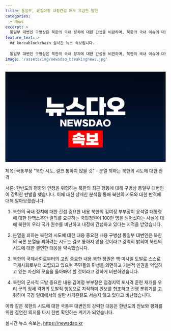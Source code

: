 ```yaml
---
title: 통일부, 北김여정 내정간섭 매우 유감한 발언
categories:
  - News
excerpt: >
  통일부 대변인 구병삼은 북한의 국내 정치에 대한 간섭을 비판하며, 북한의 국내 이슈에 대한 간섭 및 국론 분열을 꾀하는 시도는 통하지 않을 것이라고 강조했다. 또한, 북한이 핵·미사일 도발을 통해 국제사회로부터 고립될 뿐 아니라 주민들의 민생을 외면하고 기본적 인권을 억압하는 모습을 돌아봐야 한다고 언급했다. 이에 대해 김여정 북한 노동당 부부장은 우리 군의 접경지역 포사격 훈련 재개를 도발적 행동으로 비난하고, 정부를 비난하는 발언을 했다.
feature_text: >
  ## koreablockchain 실시간 뉴스 속보입니다.

  통일부 대변인 구병삼은 북한의 국내 정치에 대한 간섭을 비판하며, 북한의 국내 이슈에 대한 간섭 및 국론 분열을 꾀하는 시도는 통하지 않을 것이라고 강조했다. 또한, 북한이 핵·미사일 도발을 통해 국제사회로부터 고립될 뿐 아니라 주민들의 민생을 외면하고 기본적 인권을 억압하는 모습을 돌아봐야 한다고 언급했다. 이에 대해 김여정 북한 노동당 부부장은 우리 군의 접경지역 포사격 훈련 재개를 도발적 행동으로 비난하고, 정부를 비난하는 발언을 했다.
image: '/assets/img/newsdao_breakingnews.jpg'
---
```


<p><img src="/assets/img/newsdao_breakingnews.jpg" alt="koreablockchain 속보" /></p>

<p>제목: 국통부장 "북한 시도, 결코 통하지 않을 것" - 분열 꾀하는 북한의 시도에 대한 반격</p>

<p>서론:
한반도의 평화와 안정을 위협하는 북한의 최근 행동에 대해 구병삼 통일부 대변인이 강력한 반발을 했습니다. 이에 대한 상세한 분석을 통해 북한의 시도와 대한 반격에 대해 알아보겠습니다.</p>

<ol>
<li><p>북한의 국내 정치에 대한 간섭
중요한 내용
북한의 김여정 부부장이 윤석열 대통령에 대한 탄핵소추안 발의를 요구하는 국민청원이 100만 명을 넘어섰다는 사실에 대해 북한이 우리 국가 원수를 비난하고 내정에 간섭하고 있다는 지적을 받았습니다.</p></li>
<li><p>분열을 꾀하는 북한의 시도에 대한 대응
중요한 내용
구병삼 통일부 대변인은 북한의 국론 분열을 꾀하려는 시도는 결코 통하지 않을 것이라고 강력히 밝히며 북한의 시도에 대한 결연한 대응을 약속했습니다.</p></li>
<li><p>북한의 국제사회로부터의 고립
중요한 내용
북한 정권은 핵·미사일 도발로 스스로 국제사회로부터 고립되고 있으며 주민들의 민생을 외면하고 기본적 인권을 억압하고 있는 자신의 모습을 돌아봐야 할 것이라고 강하게 비판하였습니다.</p></li>
<li><p>북한의 군사적 도발
중요한 내용
김여정 부부장은 접경지역 포사격 훈련 재개를 우리 군의 정세 격화의 도발적 행동으로 지적하며 안보를 협조하고 전쟁 분위기를 고취하며 국경 일대에서의 실탄 사격훈련도 서슴지 않고 있다고 비난했습니다.</p></li>
</ol>

<p>이와 같은 북한의 시도에 대한 국통부 대변인의 강력한 대응은 한반도의 안보와 평화를 위한 결연한 의지를 다시 한번 확인하는 계기가 되었습니다.</p>
실시간 뉴스 속보는, <a href="https://newsdao.kr" rel="dofollow">https://newsdao.kr</a>


